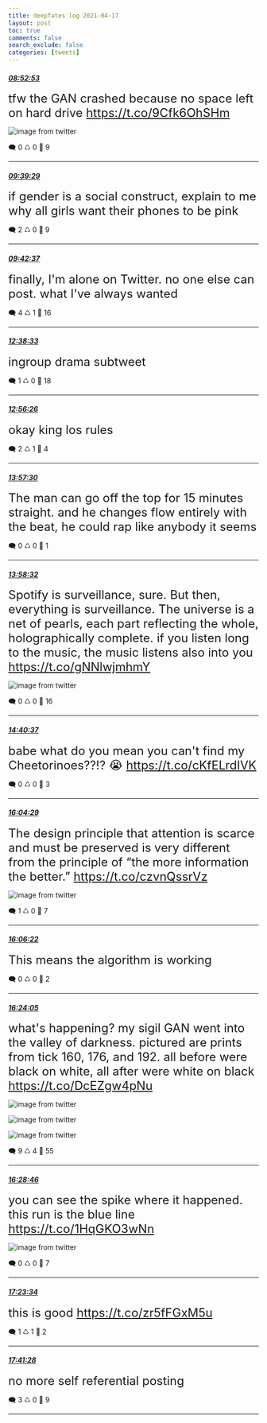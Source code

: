 ```yaml
---
title: deepfates log 2021-04-17
layout: post
toc: true
comments: false
search_exclude: false
categories: [tweets]
---
```



#### <a href = "https://twitter.com/deepfates/status/1383433287763337222">*08:52:53*</a>

<font size="5">tfw the GAN crashed because no space left on hard drive  https://t.co/9Cfk6OhSHm</font>

![image from twitter](/images/from_twitter/EzLxPmpUUAYlLkc.jpg)


🗨️ 0 ♺ 0 🤍  9   

---
    
#### <a href = "https://twitter.com/deepfates/status/1383445013716107284">*09:39:29*</a>

<font size="5">if gender is a social construct, explain to me why all girls want their phones to be pink</font>



🗨️ 2 ♺ 0 🤍  9   

---
    
#### <a href = "https://twitter.com/deepfates/status/1383445802123620358">*09:42:37*</a>

<font size="5">finally, I'm alone on Twitter. no one else can post. what I've always wanted</font>



🗨️ 4 ♺ 1 🤍  16   

---
    
#### <a href = "https://twitter.com/deepfates/status/1383490081072181263">*12:38:33*</a>

<font size="5">ingroup drama subtweet</font>



🗨️ 1 ♺ 0 🤍  18   

---
    
#### <a href = "https://twitter.com/deepfates/status/1383494577550544904">*12:56:26*</a>

<font size="5">okay king los rules</font>



🗨️ 2 ♺ 1 🤍  4   

---
    
#### <a href = "https://twitter.com/deepfates/status/1383509948538101760">*13:57:30*</a>

<font size="5">The man can go off the top for 15 minutes straight. and he changes flow entirely with the beat, he could rap like anybody it seems</font>



🗨️ 0 ♺ 0 🤍  1   

---
    
#### <a href = "https://twitter.com/deepfates/status/1383510207146250243">*13:58:32*</a>

<font size="5">Spotify is surveillance, sure. But then, everything is surveillance. The universe is a net of pearls, each part reflecting the whole, holographically complete. if you listen long to the music, the music listens also into you  https://t.co/gNNlwjmhmY</font>

![image from twitter](/images/from_twitter/EzM3M51VkAAoDf3.jpg)


🗨️ 0 ♺ 0 🤍  16   

---
    
#### <a href = "https://twitter.com/deepfates/status/1383520799592652807">*14:40:37*</a>

<font size="5">babe what do you mean you can't find my Cheetorinoes??!? 😭  https://t.co/cKfELrdIVK</font>



🗨️ 0 ♺ 0 🤍  3   

---
    
#### <a href = "https://twitter.com/deepfates/status/1383541905779093506">*16:04:29*</a>

<font size="5">The design principle that attention is scarce and must be preserved is very different from the principle of “the more information the better.”  https://t.co/czvnQssrVz</font>

![image from twitter](/images/from_twitter/EzNUB_oVkAkAOkz.jpg)


🗨️ 1 ♺ 0 🤍  7   

---
    
#### <a href = "https://twitter.com/deepfates/status/1383542376858198022">*16:06:22*</a>

<font size="5">This means the algorithm is working</font>



🗨️ 0 ♺ 0 🤍  2   

---
    
#### <a href = "https://twitter.com/deepfates/status/1383546834971336709">*16:24:05*</a>

<font size="5">what's happening? my sigil GAN went into the valley of darkness.   pictured are prints from tick 160, 176, and 192. all before were black on white, all after were white on black  https://t.co/DcEZgw4pNu</font>

![image from twitter](/images/from_twitter/EzNYR1LVIAEsNgO.jpg)

![image from twitter](/images/from_twitter/EzNYR1NVoAglk7U.jpg)

![image from twitter](/images/from_twitter/EzNYR1IVIAAkbAK.jpg)


🗨️ 9 ♺ 4 🤍  55   

---
    
#### <a href = "https://twitter.com/deepfates/status/1383548014728413187">*16:28:46*</a>

<font size="5">you can see the spike where it happened. this run is the blue line  https://t.co/1HqGKO3wNn</font>

![image from twitter](/images/from_twitter/EzNZeDJVoAoAmSO.jpg)


🗨️ 0 ♺ 0 🤍  7   

---
    
#### <a href = "https://twitter.com/deepfates/status/1383561807466401797">*17:23:34*</a>

<font size="5">this is good  https://t.co/zr5fFGxM5u</font>



🗨️ 1 ♺ 1 🤍  2   

---
    
#### <a href = "https://twitter.com/deepfates/status/1383566309804314637">*17:41:28*</a>

<font size="5">no more self referential posting</font>



🗨️ 3 ♺ 0 🤍  9   

---
    
            

